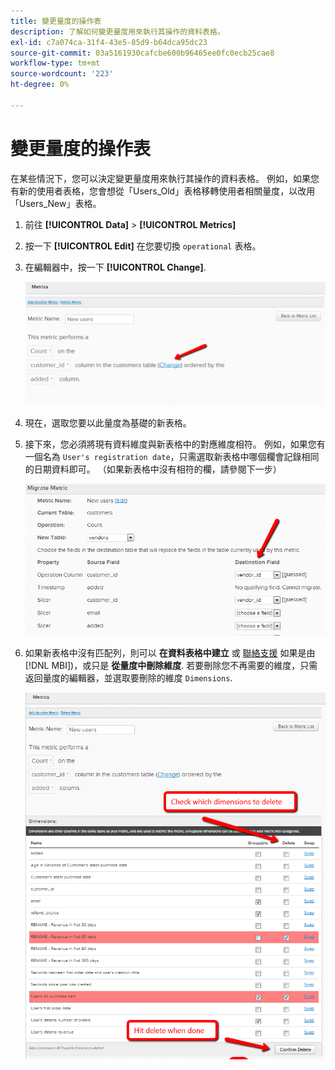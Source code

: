 ```yaml
---
title: 變更量度的操作表
description: 了解如何變更量度用來執行其操作的資料表格。
exl-id: c7a074ca-31f4-43e5-85d9-b64dca95dc23
source-git-commit: 03a5161930cafcbe600b96465ee0fc0ecb25cae8
workflow-type: tm+mt
source-wordcount: '223'
ht-degree: 0%

---
```


# 變更量度的操作表

在某些情況下，您可以決定變更量度用來執行其操作的資料表格。 例如，如果您有新的使用者表格，您會想從「Users\_Old」表格移轉使用者相關量度，以改用「Users\_New」表格。

1. 前往 **[!UICONTROL Data]** > **[!UICONTROL Metrics]**
1. 按一下 **[!UICONTROL Edit]** 在您要切換 `operational` 表格。
1. 在編輯器中，按一下 **[!UICONTROL Change]**.

   ![](../../assets/change-metrics-1.png)
1. 現在，選取您要以此量度為基礎的新表格。
1. 接下來，您必須將現有資料維度與新表格中的對應維度相符。 例如，如果您有一個名為 `User's registration date`，只需選取新表格中哪個欄會記錄相同的日期資料即可。 （如果新表格中沒有相符的欄，請參閱下一步）

   ![](../../assets/change-metrics-2.png)

1. 如果新表格中沒有匹配列，則可以 **在資料表格中建立** 或 [聯絡支援](../../guide-overview.md) 如果是由 [!DNL MBI])，或只是 **從量度中刪除維度**. 若要刪除您不再需要的維度，只需返回量度的編輯器，並選取要刪除的維度 `Dimensions`.

   ![](../../assets/change-metrics-3.png)
